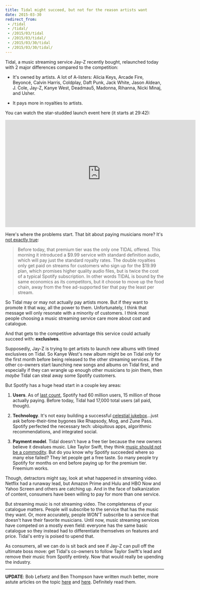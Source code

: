 ```yaml
---
title: Tidal might succeed, but not for the reason artists want
date: 2015-03-30
redirect_from:
 - /tidal
 - /tidal/
 - /2015/03/tidal
 - /2015/03/tidal/
 - /2015/03/30/tidal
 - /2015/03/30/tidal/
---
```


Tidal, a music streaming service Jay-Z recently bought, relaunched today with 2 major differences compared to the competition:

* It's owned by artists. A lot of A-listers: Alicia Keys, Arcade Fire, Beyoncé, Calvin Harris, Coldplay, Daft Punk, Jack White, Jason Aldean, J. Cole, Jay-Z, Kanye West, Deadmau5, Madonna, Rihanna, Nicki Minaj, and Usher.

* It pays more in royalties to artists.

You can watch the star-studded launch event here (it starts at 29:42):

<p><iframe width="604" height="340" src="https://www.youtube.com/embed/T5H8TGlLus0?start=1782&#038;feature=oembed" frameborder="0" allowfullscreen></iframe></p>

Here's where the problems start. That bit about paying musicians more? It's [not exactly true](http://www.theverge.com/2015/3/30/8314833/tidal-jay-z-streaming-music):

>Before today, that premium tier was the only one TIDAL offered. This morning it introduced a $9.99 service with standard definition audio, which will pay just the standard royalty rates. The double royalties only get paid on streams for customers who sign up for the $19.99 plan, which promises higher quality audio files, but is twice the cost of a typical Spotify subscription. In other words TIDAL is bound by the same economics as its competitors, but it choose to move up the food chain, away from the free ad-supported tier that pay the least per stream.

So Tidal may or may not actually pay artists more. But if they want to promote it that way, all the power to them. Unfortunately, I think that message will only resonate with a minority of customers. I think most people choosing a music streaming service care more about cost and catalogue.

And that gets to the competitive advantage this service could actually succeed with: **exclusives**.

Supposedly, Jay-Z is trying to get artists to launch new albums with timed exclusives on Tidal. So Kanye West's new album might be on Tidal only for the first month before being released to the other streaming services. If the other co-owners start launching new songs and albums on Tidal first, and especially if they can wrangle up enough other musicians to join them, then *maybe* Tidal can steal away some Spotify customers.

But Spotify has a huge head start in a couple key areas:

1. **Users**. As of [last count](http://techcrunch.com/2015/01/12/spotify-now-has-15m-paying-users-60m-overall/), Spotify had 60 million users, 15 million of those actually paying. Before today, Tidal had 17,000 total users (all paid, though).

2. **Technology**. It's not easy building a successful [celestial jukebox](http://www.amazon.com/Copyrights-Highway-Gutenberg-Celestial-Jukebox/dp/0804747482)...just ask before-their-time bygones like Rhapsody, Mog, and Zune Pass. Spotify perfected the necessary tech: ubiquitous apps, algorithmic recommendations, and integrated social.

3. **Payment model**. Tidal doesn't have a free tier because the new owners believe it devalues music. Like Taylor Swift, they think [music should not be a commodity](http://variety.com/2014/music/news/taylor-swift-writes-op-ed-on-the-music-biz-music-should-not-be-free-1201258856/). But do you know why Spotify succeeded where so many else failed? They let people get a free taste. So many people try Spotify for months on end before paying up for the premium tier. Freemium works.

Though, detractors might say, look at what happened in streaming video. Netflix had a runaway lead, but Amazon Prime and Hulu and HBO Now and Yahoo Screen and others are catching up. And in the face of balkanization of content, consumers have been willing to pay for more than one service.

But streaming music is not streaming video. The completeness of your catalogue matters. People will subscribe to the service that has the music they want. Or, more accurately, people WON'T subscribe to a service that doesn't have their favorite musicians. Until now, music streaming services have competed on a mostly even field: everyone has the same basic catalogue so they instead had to differentiate themselves on features and price. Tidal's entry is poised to upend that.

As consumers, all we can do is sit back and see if Jay-Z can pull off the ultimate boss move: get Tidal's co-owners to follow Taylor Swift's lead and remove their music from Spotify entirely. Now that would really be upending the industry.

---

**UPDATE**: Bob Lefsetz and Ben Thompson have written much better, more astute articles on the topic [here](http://lefsetz.com/wordpress/index.php/archives/2015/03/30/tidal/) and [here](http://stratechery.com/2015/tidal-future-music/). Definitely read them.